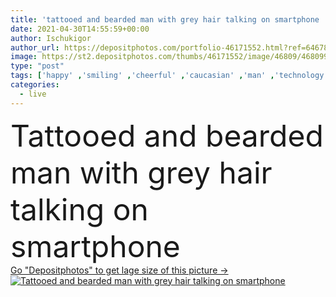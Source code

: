 ```yaml
---
title: 'tattooed and bearded man with grey hair talking on smartphone '
date: 2021-04-30T14:55:59+00:00
author: Ischukigor
author_url: https://depositphotos.com/portfolio-46171552.html?ref=64678756
image: https://st2.depositphotos.com/thumbs/46171552/image/46809/468099488/api_thumb_450.jpg?forcejpeg=true
type: "post"
tags: ['happy' ,'smiling' ,'cheerful' ,'caucasian' ,'man' ,'technology' ,'emotion' ,'home' ,'call' ,'cellphone' ,'communication' ,'conversation' ,'device' ,'mobile' ,'phone' ,'talk' ,'shirt' ,'joyful' ,'indoors' ,'casual' ,'handsome' ,'positive' ,'mature' ,'pleased' ,'tattoo' ,'smartphone' ,'tattooed' ,'bearded' ,'copy space' ,'one person' ,'Living Room' ,'middle aged' ,'Grey Hair' ]
categories: 
  - live
---
```

<div aling="center">
            <font size="60"> Tattooed and bearded man with grey hair talking on smartphone</font>   
</div>
<div>
    <a href='https://st2.depositphotos.com/thumbs/46171552/image/46809/468099488/api_thumb_450.jpg?forcejpeg=true?ref=64678756' target=_blank > Go "Depositphotos" to get lage size of this picture ->
        <img href='https://st2.depositphotos.com/thumbs/46171552/image/46809/468099488/api_thumb_450.jpg?forcejpeg=true?ref=64678756' src='https://st2.depositphotos.com/46171552/46809/i/950/depositphotos_468099488-stock-photo-tattooed-bearded-man-grey-hair.jpg?forcejpeg=true' alt='Tattooed and bearded man with grey hair talking on smartphone' >
    </a>
</div>
